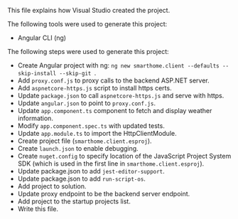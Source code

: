 This file explains how Visual Studio created the project.

The following tools were used to generate this project:
- Angular CLI (ng)

The following steps were used to generate this project:
- Create Angular project with ng: `ng new smarthome.client --defaults --skip-install --skip-git `.
- Add `proxy.conf.js` to proxy calls to the backend ASP.NET server.
- Add `aspnetcore-https.js` script to install https certs.
- Update `package.json` to call `aspnetcore-https.js` and serve with https.
- Update `angular.json` to point to `proxy.conf.js`.
- Update `app.component.ts` component to fetch and display weather information.
- Modify `app.component.spec.ts` with updated tests.
- Update `app.module.ts` to import the HttpClientModule.
- Create project file (`smarthome.client.esproj`).
- Create `launch.json` to enable debugging.
- Create `nuget.config` to specify location of the JavaScript Project System SDK (which is used in the first line in `smarthome.client.esproj`).
- Update package.json to add `jest-editor-support`.
- Update package.json to add `run-script-os`.
- Add project to solution.
- Update proxy endpoint to be the backend server endpoint.
- Add project to the startup projects list.
- Write this file.
